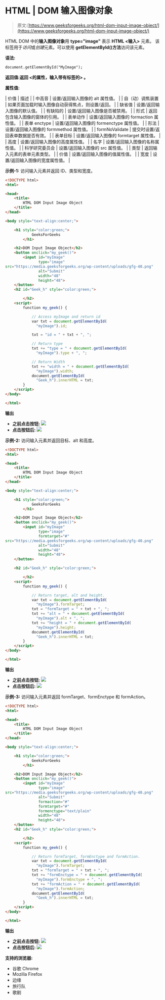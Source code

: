 # HTML | DOM 输入图像对象

> 原文:[https://www.geeksforgeeks.org/html-dom-input-image-object/](https://www.geeksforgeeks.org/html-dom-input-image-object/)

HTML DOM 中的**输入图像对象**用 **type="image"** 表示 **HTML <输入>** 元素。
该标签用于*访问*或*创建*元素。可以使用 **getElementById()方法**访问该元素。

**语法:**

```html
document.getElementById("MyImage");

```

**返回值:**返回 **<的属性，输入带有**标签的>** 。**

**属性值:**

| 价值 | 描述 |
| 中高音 | 设置/返回输入图像的 alt 属性值。 |
| 自（动）调焦装置 | 如果页面加载时输入图像自动获得焦点，则设置/返回。 |
| 缺省值 | 设置/返回输入图像的默认值。 |
| 有缺陷的 | 设置/返回输入图像是否被禁用。 |
| 形式 | 返回包含输入图像的窗体的引用。 |
| 表单动作 | 设置/返回输入图像的 formaction 属性值。 |
| 表单 enctype | 设置/返回输入图像的 formenctype 属性值。 |
| 形法 | 设置/返回输入图像的 formmethod 属性值。 |
| formNoValidate | 提交时设置/返回表单数据是否有效。 |
| 表单目标 | 设置/返回输入图像的 formtarget 属性值。 |
| 高度 | 设置/返回输入图像的高度属性值。 |
| 名字 | 设置/返回输入图像的名称属性值。 |
| 科学研究委员会 | 设置/返回输入图像的 src 属性值。 |
| 类型 | 返回输入元素的表单元素类型。 |
| 价值 | 设置/返回输入图像的值属性值。 |
| 宽度 | 设置/返回输入图像的宽度属性值。 |

**示例-1:** 访问输入元素并返回 ID、类型和宽度。

```html
<!DOCTYPE html>
<html>

<head>
    <title>
        HTML DOM Input Image Object
    </title>
</head>

<body style="text-align:center;">

    <h1 style="color:green;">  
            GeeksForGeeks  
        </h1>

    <h2>DOM Input Image Object</h2>
    <button onclick="my_geek()">
        <input id="myImage" 
               type="image" 
src="https://media.geeksforgeeks.org/wp-content/uploads/gfg-40.png"
               alt="Submit" 
               width="48" 
               height="48">
    </button>
    <h2 id="Geek_h" style="color:green;"> 

        </h2>
    <script>
        function my_geek() {

            // Access myImage and return id 
            var txt = document.getElementById(
              "myImage").id;

            txt = "id = " + txt + ", ";

            // Return type
            txt += "type = " + document.getElementById(
              "myImage").type + ", ";

            // Return Width
            txt += "width = " + document.getElementById(
              "myImage").width;
            document.getElementById(
              "Geek_h").innerHTML = txt;
        }
    </script>
</body>

</html>
```

**输出**

*   **之前点击按钮:**
    ![](img/c7ee3dc59d656506b68ee4d2e085e6bc.png)
*   **点击按钮后:**
    ![](img/33fac2cfff2ea8a11656b73664974e86.png)

**示例-2:** 访问输入元素并返回目标、alt 和高度。

```html
<!DOCTYPE html>
<html>

<head>
    <title>
        HTML DOM Input Image Object
    </title>
</head>

<body style="text-align:center;">

    <h1 style="color:green;"> 
            GeeksForGeeks 
        </h1>

    <h2>DOM Input Image Object</h2>
    <button onclick="my_geek()">
        <input id="myImage"
               type="image" 
               formtarget="#"
src="https://media.geeksforgeeks.org/wp-content/uploads/gfg-40.png" 
               alt="Submit" 
               width="48" 
               height="48">
    </button>

    <h2 id="Geek_h" style="color:green;"> 

        </h2>
    <script>
        function my_geek() {

            // Return target, alt and height.
            var txt = document.getElementById(
              "myImage").formTarget;
            txt = "formTarget = " + txt + ", ";
            txt += "alt = " + document.getElementById(
              "myImage").alt + ", ";
            txt += "height = " + document.getElementById(
              "myImage").height;
            document.getElementById(
              "Geek_h").innerHTML = txt;
        }
    </script>
</body>

</html>
```

**输出**

*   **之前点击按钮:**
    ![](img/c7ee3dc59d656506b68ee4d2e085e6bc.png)
*   **点击按钮后:**
    ![](img/68e2f1df6f19730d362cef2798b9873e.png)

**示例-3:** 访问输入元素并返回 formTarget、formEnctype 和 formAction。

```html
<!DOCTYPE html>
<html>

<head>
    <title>
        HTML DOM Input Image Object
    </title>
</head>

<body style="text-align:center;">

    <h1 style="color:green;">  
            GeeksForGeeks  
        </h1>

    <h2>DOM Input Image Object</h2>
    <button onclick="my_geek()">
        <input id="myImage"
               type="image" 
src="https://media.geeksforgeeks.org/wp-content/uploads/gfg-40.png" 
               alt="Submit" 
               formaction="#" 
               formtarget="#" 
               formenctype="text/plain"
               width="48" 
               height="48">
    </button>
    <h2 id="Geek_h" style="color:green;"> 

        </h2>
    <script>
        function my_geek() {

            // Return formTarget, formEnctype and formAction.
            var txt = document.getElementById(
              "myImage").formTarget;
            txt = "formTarget = " + txt + ", ";
            txt += "formEnctype = " + document.getElementById(
              "myImage").formEnctype + ", ";
            txt += "formAction = " + document.getElementById(
              "myImage").formAction;
            document.getElementById(
              "Geek_h").innerHTML = txt;
        }
    </script>
</body>

</html>
```

**输出**

*   **之前点击按钮:**
    ![](img/c7ee3dc59d656506b68ee4d2e085e6bc.png)
*   **点击按钮后:**
    ![](img/93d88631fd85f7f8bd332e3dd3286608.png)

**支持的浏览器:**

*   谷歌 Chrome
*   Mozilla Firefox
*   边缘
*   旅行队
*   歌剧
